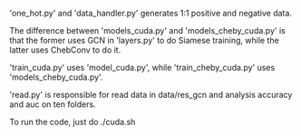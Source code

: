 'one_hot.py' and 'data_handler.py' generates 1:1 positive and negative data.

The difference between 'models_cuda.py' and 'models_cheby_cuda.py' is that the former uses GCN in 'layers.py' to do Siamese training, while the latter uses ChebConv to do it.

'train_cuda.py' uses 'model_cuda.py', while 'train_cheby_cuda.py' uses 'models_cheby_cuda.py'.

'read.py' is responsible for read data in data/res_gcn and analysis accuracy and auc on ten folders.

To run the code, just do ./cuda.sh